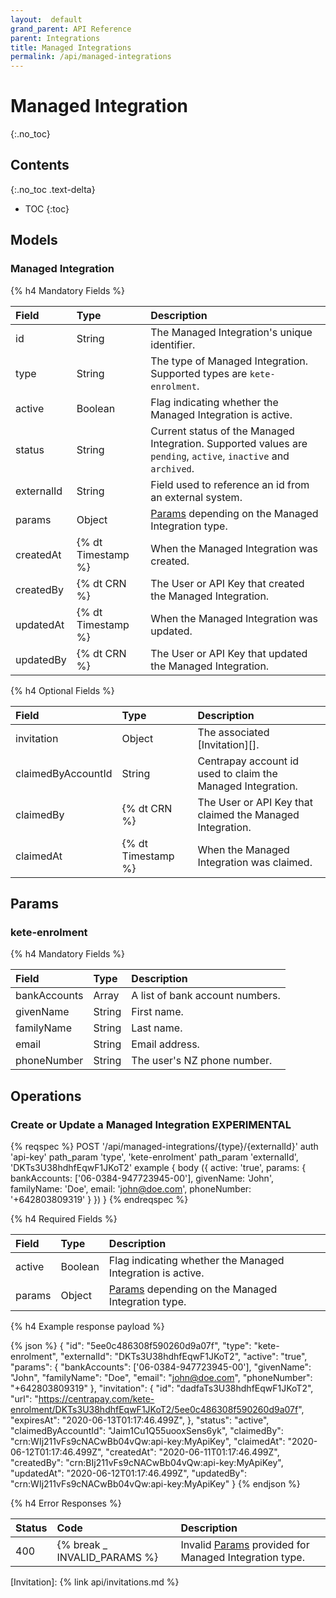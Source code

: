 ```yaml
---
layout:  default
grand_parent: API Reference
parent: Integrations
title: Managed Integrations
permalink: /api/managed-integrations
---
```


# Managed Integration
{:.no_toc}

## Contents
{:.no_toc .text-delta}

* TOC
{:toc}

## Models

### Managed Integration

{% h4 Mandatory Fields %}

|   Field    |        Type        |                                                  Description                                                   |
| :--------- | :----------------- | :------------------------------------------------------------------------------------------------------------- |
| id         | String             | The Managed Integration's unique identifier.                                                                   |
| type       | String             | The type of Managed Integration. Supported types are `kete-enrolment`.                                         |
| active     | Boolean            | Flag indicating whether the Managed Integration is active.                                                     |
| status      | String             | Current status of the Managed Integration. Supported values are `pending`, `active`, `inactive` and `archived`. |
| externalId | String             | Field used to reference an id from an external system.                                                         |
| params     | Object             | [Params](#params) depending on the Managed Integration type.                                                   |
| createdAt  | {% dt Timestamp %} | When the Managed Integration was created.                                                                      |
| createdBy  | {% dt CRN %}       | The User or API Key that created the Managed Integration.                                                      |
| updatedAt  | {% dt Timestamp %} | When the Managed Integration was updated.                                                                      |
| updatedBy  | {% dt CRN %}       | The User or API Key that updated the Managed Integration.                                                      |

{% h4 Optional Fields %}

|       Field        |        Type        |                         Description                         |
| :----------------- | :----------------- | :---------------------------------------------------------- |
| invitation         | Object             | The associated [Invitation][].                              |
| claimedByAccountId | String             | Centrapay account id used to claim the Managed Integration. |
| claimedBy          | {% dt CRN %}       | The User or API Key that claimed the Managed Integration.   |
| claimedAt          | {% dt Timestamp %} | When the Managed Integration was claimed.                   |

## Params

### kete-enrolment

{% h4 Mandatory Fields %}

|    Field     |  Type  |           Description           |
| :----------- | :----- | :------------------------------ |
| bankAccounts | Array  | A list of bank account numbers. |
| givenName    | String | First name.                     |
| familyName   | String | Last name.                      |
| email        | String | Email address.                  |
| phoneNumber  | String | The user's NZ phone number.     |

## Operations

### Create or Update a Managed Integration **EXPERIMENTAL**

{% reqspec %}
  POST '/api/managed-integrations/{type}/{externalId}'
  auth 'api-key'
  path_param 'type', 'kete-enrolment'
  path_param 'externalId', 'DKTs3U38hdhfEqwF1JKoT2'
  example {
    body ({
      active: 'true',
      params: {
        bankAccounts: ['06-0384-947723945-00'],
        givenName: 'John',
        familyName: 'Doe',
        email: 'john@doe.com',
        phoneNumber: '+642803809319'
      }
    })
  }
{% endreqspec %}

{% h4 Required Fields %}

| Field  |  Type   |                         Description                          |
| :----- | :------ | :----------------------------------------------------------- |
| active | Boolean | Flag indicating whether the Managed Integration is active.   |
| params | Object  | [Params](#params) depending on the Managed Integration type. |

{% h4 Example response payload %}

{% json %}
{
  "id": "5ee0c486308f590260d9a07f",
  "type": "kete-enrolment",
  "externalId": "DKTs3U38hdhfEqwF1JKoT2",
  "active": "true",
  "params": {
    "bankAccounts": ['06-0384-947723945-00'],
    "givenName": "John",
    "familyName": "Doe",
    "email": "john@doe.com",
    "phoneNumber": "+642803809319"
  },
  "invitation": {
    "id": "dadfaTs3U38hdhfEqwF1JKoT2",
    "url": "https://centrapay.com/kete-enrolment/DKTs3U38hdhfEqwF1JKoT2/5ee0c486308f590260d9a07f",
    "expiresAt": "2020-06-13T01:17:46.499Z",
  },
  "status": "active",
  "claimedByAccountId": "Jaim1Cu1Q55uooxSens6yk",
  "claimedBy": "crn:WIj211vFs9cNACwBb04vQw:api-key:MyApiKey",
  "claimedAt": "2020-06-12T01:17:46.499Z",
  "createdAt": "2020-06-11T01:17:46.499Z",
  "createdBy": "crn:BIj211vFs9cNACwBb04vQw:api-key:MyApiKey",
  "updatedAt": "2020-06-12T01:17:46.499Z",
  "updatedBy": "crn:WIj211vFs9cNACwBb04vQw:api-key:MyApiKey"
}
{% endjson %}

{% h4 Error Responses %}

| Status |             Code             |                           Description                            |
| :----- | :--------------------------- | :--------------------------------------------------------------- |
| 400    | {% break _ INVALID_PARAMS %} | Invalid [Params](#params) provided for Managed Integration type. |

[Invitation]: {% link api/invitations.md %}
